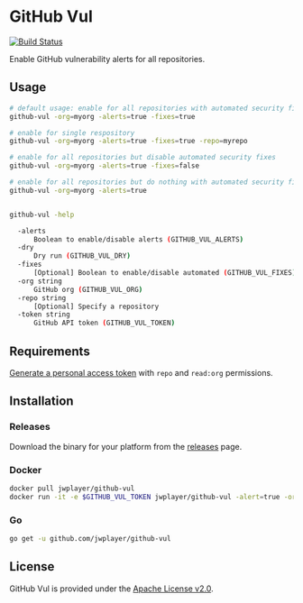 # GitHub Vul

[![Build Status](https://travis-ci.org/jwplayer/github-vul.svg?branch=master)](https://travis-ci.org/jwplayer/github-vul)

Enable GitHub vulnerability alerts for all repositories.

## Usage

```bash
# default usage: enable for all repositories with automated security fixes
github-vul -org=myorg -alerts=true -fixes=true

# enable for single respository
github-vul -org=myorg -alerts=true -fixes=true -repo=myrepo

# enable for all repositories but disable automated security fixes
github-vul -org=myorg -alerts=true -fixes=false

# enable for all repositories but do nothing with automated security fixes
github-vul -org=myorg -alerts=true


github-vul -help

  -alerts
      Boolean to enable/disable alerts (GITHUB_VUL_ALERTS)
  -dry
      Dry run (GITHUB_VUL_DRY)
  -fixes
      [Optional] Boolean to enable/disable automated (GITHUB_VUL_FIXES)
  -org string
      GitHub org (GITHUB_VUL_ORG)
  -repo string
      [Optional] Specify a repository
  -token string
      GitHub API token (GITHUB_VUL_TOKEN)
```

## Requirements

[Generate a personal access token](https://github.com/settings/tokens) with `repo` and `read:org` permissions.

## Installation

### Releases

Download the binary for your platform from the [releases](https://github.com/jwplayer/github-vul/releases) page.

### Docker

```sh
docker pull jwplayer/github-vul
docker run -it -e $GITHUB_VUL_TOKEN jwplayer/github-vul -alert=true -org=jwplayer -dry=true
```

### Go

```sh
go get -u github.com/jwplayer/github-vul
```

## License

GitHub Vul is provided under the [Apache License v2.0](./LICENSE).
